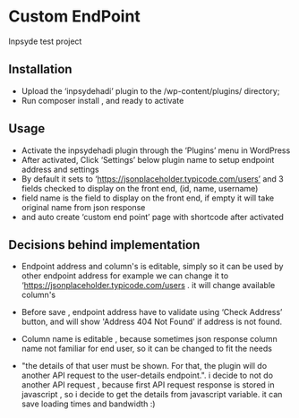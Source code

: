 # Custom EndPoint

Inpsyde test project

## Installation

* Upload the ‘inpsydehadi’ plugin to the /wp-content/plugins/ directory;
* Run composer install , and ready to activate



## Usage

* Activate the inpsydehadi plugin through the ‘Plugins’ menu in WordPress
* After activated, Click ‘Settings’ below plugin name to setup endpoint address and settings
* By default it sets to ‘https://jsonplaceholder.typicode.com/users’ and 3 fields checked to display on the front end, (id, name, username)
* field name is the field to display on the front end, if empty it will take original name from json response
* and auto create ‘custom end point’ page with shortcode after activated


## Decisions behind implementation
* Endpoint address and column's is editable, simply so it can be used by other endpoint address for example we can change it to ‘https://jsonplaceholder.typicode.com/users . it will change available column's 
* Before save , endpoint address have to validate using ‘Check Address’ button, and will show 'Address 404 Not Found' if address is not found.
* Column name is editable , because sometimes json response column name not familiar for end user, so it can be changed to fit the needs

* "the details of that user must be shown. For that, the plugin will do another API request to the user-details endpoint.". i decide to not do another API request , because first API request response is stored in javascript , so i decide to get the details from javascript variable. it can save loading times and bandwidth :)
